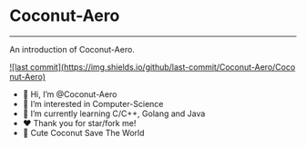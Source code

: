 # Coconut-Aero

---------------------------------

An introduction of Coconut-Aero.

[![last commit](https://img.shields.io/github/last-commit/Coconut-Aero/Coco nut-Aero)](https://github.com/Coconut-Aero/Coconut-Aero/commits/master)

- 👋 Hi, I’m @Coconut-Aero
- 👀 I’m interested in Computer-Science
- 🌱 I’m currently learning C/C++, Golang and Java
- ❤️ Thank you for star/fork me!
- 🥥 Cute Coconut Save The World

<!---
Coconut-Aero/Coconut-Aero is a ✨ special ✨ repository because its `README.md` (this file) appears on your GitHub profile.
You can click the Preview link to take a look at your changes.
--->
